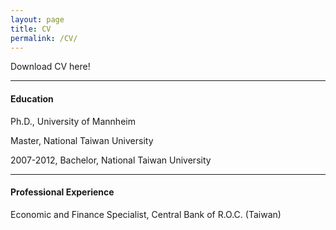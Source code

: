 ```yaml
---
layout: page
title: CV
permalink: /CV/
---
```


Download CV here!

---

#### Education

Ph.D., University of Mannheim

Master, National Taiwan University

2007-2012, Bachelor, National Taiwan University

---

#### Professional Experience

Economic and Finance Specialist, Central Bank of R.O.C. (Taiwan)
